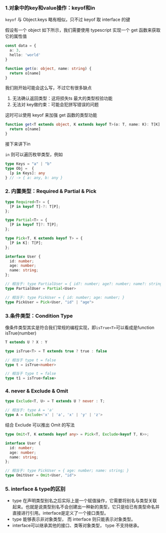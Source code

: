 ### 1.对象中的key和value操作：keyof和in
```keyof``` 与 Object.keys 略有相似，只不过 keyof 取 interface 的键

假设有一个 object 如下所示，我们需要使用 typescript 实现一个 get 函数来获取它的属性值

```ts
const data = {
  a: 3,
  hello: 'world'
}

function get(o: object, name: string) {
  return o[name]
}
```
我们刚开始可能会这么写，不过它有很多缺点

1. 无法确认返回类型：这将损失ts 最大的类型校验功能
2. 无法对 key做约束：可能会犯拼写错误的问题

这时可以使用 keyof 来加强 get 函数的类型功能

```ts
function get<T extends object, K extends keyof T>(o: T, name: K): T[K] {
  return o[name]
}
```
接下来讲下in

```in``` 则可以遍历枚举类型，例如
```ts
type Keys = "a" | "b"
type Obj =  {
  [p in Keys]: any
} // -> { a: any, b: any }
```

### 2. 内置类型：Required & Partial & Pick
```ts
type Required<T> = {
  [P in keyof T]-?: T[P];
};

type Partial<T> = {
  [P in keyof T]?: T[P];
};

type Pick<T, K extends keyof T> = {
  [P in K]: T[P];
};

interface User {
  id: number;
  age: number;
  name: string;
};

// 相当于: type PartialUser = { id?: number; age?: number; name?: string; }
type PartialUser = Partial<User>

// 相当于: type PickUser = { id: number; age: number; }
type PickUser = Pick<User, "id" | "age">
```

### 3.条件类型：Condition Type
像条件类型其实是符合我们常规的编程实现，即```isTrue<T>```可以看成是function isTrue(number)
```ts
T extends U ? X : Y

type isTrue<T> = T extends true ? true : false

// 相当于 type t = false
type t = isTrue<number>

// 相当于 type t = false
type t1 = isTrue<false>
```

### 4. never & Exclude & Omit
```ts
type Exclude<T, U> = T extends U ? never : T;

// 相当于: type A = 'a'
type A = Exclude<'x' | 'a', 'x' | 'y' | 'z'>
```
结合 Exclude 可以推出 Omit 的写法
```ts
type Omit<T, K extends keyof any> = Pick<T, Exclude<keyof T, K>>;

interface User {
  id: number;
  age: number;
  name: string;
};

// 相当于: type PickUser = { age: number; name: string; }
type OmitUser = Omit<User, "id">
```

### 5. interface & type的区别

* type 在声明类型别名之后实际上是一个赋值操作，它需要将别名与类型关联起来。也就是说类型别名不会创建出一种新的类型，它只是给已有类型命名并直接进行引用。interface是定义了一个接口类型。
* type 能够表示非对象类型， 而 interface 则只能表示对象类型。
* interface可以继承其他的接口、类等对象类型， type 不支持继承。

